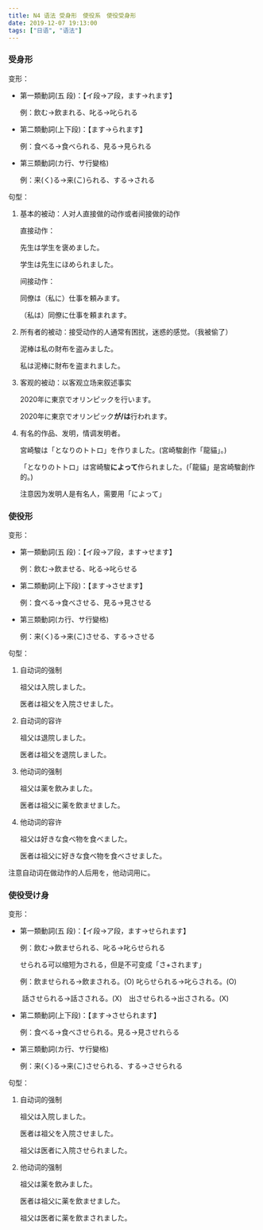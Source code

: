 ```yaml
---
title: N4 语法 受身形　使役系　使役受身形
date: 2019-12-07 19:13:00
tags: ["日语", "语法"]
---
```


### 受身形

变形：

- 第一類動詞(五  段)：【イ段→ア段，ます→れます】

  例：飲む→飲まれる、叱る→叱られる

- 第二類動詞(上下段)：【ます→られます】

  例：食べる→食べられる、見る→見られる

- 第三類動詞(カ行、サ行變格)

  例：来(く)る→来(こ)られる、する→される

句型：

1. 基本的被动：人对人直接做的动作或者间接做的动作

   直接动作：

   先生は学生を褒めました。

   学生は先生にほめられました。

   间接动作：

   同僚は（私に）仕事を頼みます。

   （私は）同僚に仕事を頼まれます。

2. 所有者的被动：接受动作的人通常有困扰，迷惑的感觉。（我被偷了）

   泥棒は私の財布を盗みました。

   私は泥棒に財布を盗まれました。

3. 客观的被动：以客观立场来叙述事实

   2020年に東京でオリンピックを行います。

   2020年に東京でオリンピック**が/は**行われます。

4. 有名的作品、发明，情调发明者。

   宮崎駿は「となりのトトロ」を作りました。(宮崎駿創作「龍貓」。)

   「となりのトトロ」は宮崎駿**によって**作られました。(「龍貓」是宮崎駿創作的。)

   注意因为发明人是有名人，需要用「によって」

### 使役形

变形：

- 第一類動詞(五  段)：【イ段→ア段，ます→せます】

  例：飲む→飲ませる、叱る→叱らせる

- 第二類動詞(上下段)：【ます→させます】

  例：食べる→食べさせる、見る→見させる

- 第三類動詞(カ行、サ行變格)

  例：来(く)る→来(こ)させる、する→させる

句型：

1. 自动词的强制

   祖父は入院しました。

   医者は祖父を入院させました。

2. 自动词的容许

   祖父は退院しました。

   医者は祖父を退院しました。

3. 他动词的强制

   祖父は薬を飲みました。

   医者は祖父に薬を飲ませました。

4. 他动词的容许

   祖父は好きな食べ物を食べました。

   医者は祖父に好きな食べ物を食べさせました。

注意自动词在做动作的人后用を，他动词用に。

### 使役受け身

变形：

- 第一類動詞(五  段)：【イ段→ア段，ます→せられます】

  例：飲む→飲ませられる、叱る→叱らせられる

  せられる可以缩短为される，但是不可变成「さ+されます」

  例：飲ませられる→飲まされる。(O)  叱らせられる→叱らされる。(O)

  ​        話させられる→話さされる。(X)　出させられる→出さされる。(X)

- 第二類動詞(上下段)：【ます→させられます】

  例：食べる→食べさせられる。見る→見させれらる

- 第三類動詞(カ行、サ行變格)

  例：来(く)る→来(こ)させられる、する→させられる

句型：

1. 自动词的强制

   祖父は入院しました。

   医者は祖父を入院させました。

   祖父は医者に入院させられました。

2. 他动词的强制

   祖父は薬を飲みました。

   医者は祖父に薬を飲ませました。

   祖父は医者に薬を飲まされました。

